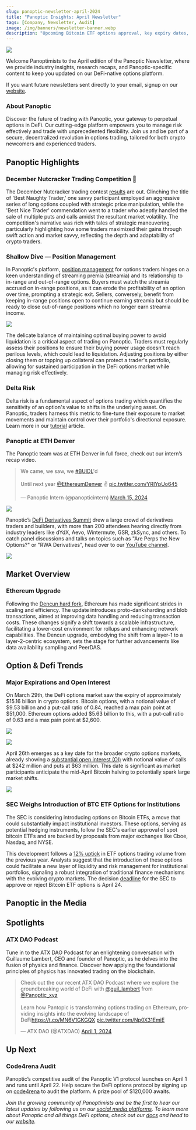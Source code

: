 ```yaml
---
slug: panoptic-newsletter-april-2024
title: "Panoptic Insights: April Newsletter"
tags: [Company, Newsletter, Audit]
image: /img/banners/newsletter-banner.webp
description: "Upcoming Bitcoin ETF options approval, key expiry dates, highlights from the ETH Denver summit, and more!"
---
```


![](./01.png)

Welcome Panoptimists to the April edition of the Panoptic Newsletter, where we provide industry insights, research recaps, and Panoptic-specific content to keep you updated on our DeFi-native options platform.

  

If you want future newsletters sent directly to your email, signup on our [website](https://panoptic.xyz/).

  

### About Panoptic

Discover the future of trading with Panoptic, your gateway to perpetual options in DeFi. Our cutting-edge platform empowers you to manage risk effectively and trade with unprecedented flexibility. Join us and be part of a secure, decentralized revolution in options trading, tailored for both crypto newcomers and experienced traders.

  

## Panoptic Highlights

### December Nutcracker Trading Competition 🎄

The December Nutcracker trading contest [results](https://panoptic.xyz/blog/december-nutcracker-contest-winners) are out. Clinching the title of 'Best Naughty Trader,' one savvy participant employed an aggressive series of long options coupled with strategic price manipulation, while the 'Best Nice Trader' commendation went to a trader who adeptly handled the sale of multiple puts and calls amidst the resultant market volatility. The competition's narrative was rich with tales of strategic maneuvering, particularly highlighting how some traders maximized their gains through swift action and market savvy, reflecting the depth and adaptability of crypto traders.

  

### Shallow Dive — Position Management

In Panoptic's platform, [position management](https://panoptic.xyz/research/position-management) for options traders hinges on a keen understanding of streaming premia (streamia) and its relationship to in-range and out-of-range options. Buyers must watch the streamia accrued on in-range positions, as it can erode the profitability of an option over time, prompting a strategic exit. Sellers, conversely, benefit from keeping in-range positions open to continue earning streamia but should be ready to close out-of-range positions which no longer earn streamia income.

![](./1.png)

The delicate balance of maintaining optimal buying power to avoid liquidation is a critical aspect of trading on Panoptic. Traders must regularly assess their positions to ensure their buying power usage doesn't reach perilous levels, which could lead to liquidation. Adjusting positions by either closing them or topping up collateral can protect a trader's portfolio, allowing for sustained participation in the DeFi options market while managing risk effectively.

  

### Delta Risk

Delta risk is a fundamental aspect of options trading which quantifies the sensitivity of an option's value to shifts in the underlying asset. On Panoptic, traders harness this metric to fine-tune their exposure to market movements and maintain control over their portfolio's directional exposure. Learn more in our [tutorial](https://panoptic.xyz/research/understanding-delta-risk) article.

  

### Panoptic at ETH Denver

The Panoptic team was at ETH Denver in full force, check out our intern’s recap video.

<blockquote class="twitter-tweet"><p lang="en" dir="ltr">We came, we saw, we <a href="https://twitter.com/hashtag/BUIDL?src=hash&amp;ref_src=twsrc%5Etfw">#BUIDL</a>&#39;d <br/><br/>Until next year <a href="https://twitter.com/EthereumDenver?ref_src=twsrc%5Etfw">@EthereumDenver</a> ✌️ <a href="https://t.co/YRIYpUo645">pic.twitter.com/YRIYpUo645</a></p>&mdash; Panoptic Intern (@panopticintern) <a href="https://twitter.com/panopticintern/status/1768494234867306957?ref_src=twsrc%5Etfw">March 15, 2024</a></blockquote> <script async src="https://platform.twitter.com/widgets.js" charset="utf-8"></script>

![](./2.png)

  

Panoptic’s [DeFi Derivatives Summit](https://panoptic.xyz/blog/panoptic-at-eth-denver-2024) drew a large crowd of derivatives traders and builders, with more than 200 attendees hearing directly from industry leaders like dYdX, Aevo, Wintermute, GSR, zkSync, and others. To catch panel discussions and talks on topics such as "Are Perps the New Options?" or "RWA Derivatives", head over to our [YouTube channel](https://www.youtube.com/@Panopticxyz).

![](./3.png)

  

## Market Overview

### Ethereum Upgrade

Following the [Dencun hard fork](https://blockworks.co/news/vitalik-buterin-disusses-post-dencun-ethereum-future), Ethereum has made significant strides in scaling and efficiency. The update introduces proto-danksharding and blob transactions, aimed at improving data handling and reducing transaction costs. These changes signify a shift towards a scalable infrastructure, facilitating a lower-cost environment for rollups and enhancing network capabilities. The Dencun upgrade, embodying the shift from a layer-1 to a layer-2-centric ecosystem, sets the stage for further advancements like data availability sampling and PeerDAS.

## Option & Defi Trends

### Major Expirations and Open Interest

On March 29th, the DeFi options market saw the expiry of approximately $15.16 billion in crypto options. Bitcoin options, with a notional value of $9.53 billion and a put-call ratio of 0.84, reached a max pain point at $51,000. Ethereum options added $5.63 billion to this, with a put-call ratio of 0.63 and a max pain point at $2,600.

![](./4.jpeg)

![](./5.jpeg)

  

April 26th emerges as a key date for the broader crypto options markets, already showing a [substantial open interest (OI)](https://metrics.deribit.com/options/BTC) with notional value of calls at $242 million and puts at $63 million. This date is significant as market participants anticipate the mid-April Bitcoin halving to potentially spark large market shifts.

  

![](./6.png)

  

### SEC Weighs Introduction of BTC ETF Options for Institutions

The SEC is considering introducing options on Bitcoin ETFs, a move that could substantially impact institutional investors. These options, serving as potential hedging instruments, follow the SEC's earlier approval of spot bitcoin ETFs and are backed by proposals from major exchanges like Cboe, Nasdaq, and NYSE.

  

This development follows a [12% uptick](https://blockworks.co/news/sec-options-spot-bitcoin-etfs) in ETF options trading volume from the previous year. Analysts suggest that the introduction of these options could facilitate a new layer of liquidity and risk management for institutional portfolios, signaling a robust integration of traditional finance mechanisms with the evolving crypto markets. The decision [deadline](https://cointelegraph.com/news/sec-delays-spot-bitcoin-etf-options-trading-decision) for the SEC to approve or reject Bitcoin ETF options is April 24.

  

## Panoptic in the Media

## Spotlights

### ATX DAO Podcast

Tune in to the ATX DAO Podcast for an enlightening conversation with Guillaume Lambert, CEO and founder of Panoptic, as he delves into the fusion of physics and finance. Discover how applying the foundational principles of physics has innovated trading on the blockchain.

<blockquote class="twitter-tweet"><p lang="en" dir="ltr">Check out the our recent ATX DAO Podcast where we explore the groundbreaking world of DeFi with <a href="https://twitter.com/guil_lambert?ref_src=twsrc%5Etfw">@guil_lambert</a> from <a href="https://twitter.com/Panoptic_xyz?ref_src=twsrc%5Etfw">@Panoptic_xyz</a><br/><br/>Learn how Pantopic is transforming options trading on Ethereum, providing insights into the evolving landscape of DeFi<a href="https://t.co/MN6V1GKGQX">https://t.co/MN6V1GKGQX</a> <a href="https://t.co/Np0X31EmiE">pic.twitter.com/Np0X31EmiE</a></p>&mdash; ATX DAO (@ATXDAO) <a href="https://twitter.com/ATXDAO/status/1774805416469319963?ref_src=twsrc%5Etfw">April 1, 2024</a></blockquote> <script async src="https://platform.twitter.com/widgets.js" charset="utf-8"></script>
  

## Up Next

### Code4rena Audit

Panoptic’s competitive audit of the Panoptic V1 protocol launches on April 1 and runs until April 22. Help secure the DeFi options protocol by signing up on [code4rena](https://code4rena.com/audits/2024-04-panoptic#top) to audit the platform. A prize pool of $120,000 awaits.

  

*Join the growing community of Panoptimists and be the first to hear our latest updates by following us on our [social media platforms](https://links.panoptic.xyz/all). To learn more about Panoptic and all things DeFi options, check out our [docs](https://panoptic.xyz/docs/intro) and head to our [website](https://panoptic.xyz/).*
